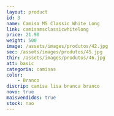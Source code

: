 ```yaml
---
layout: product
id: 3
name: Camisa MS Classic White Long
link: camisamsclassicwhitelong
price: 21.90
weight: 500
image: /assets/images/produtos/42.jpg
sec: /assets/images/produtos/45.jpg
thir: /assets/images/produtos/46.jpg
att: basic
categoria: camisas
color:
    - Branco
discrip: camisa lisa branca branco 
novo: true
maisvendidos: true
stock: nao
---
```

